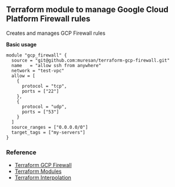 ## Terraform module to manage Google Cloud Platform Firewall rules

Creates and manages GCP Firewall rules

**Basic usage**

```hcl
module "gcp_firewall" {
  source = "git@github.com:muresan/terraform-gcp-firewall.git"
  name   = "allow ssh from anywhere"
  network = "test-vpc"
  allow = [
    {
      protocol = "tcp",
      ports = ["22"]
    },
    {
      protocol = "udp",
      ports = ["53"]
    }
  ]
  source_ranges = ["0.0.0.0/0"]
  target_tags = ["my-servers"]
}
```

### Reference
- [Terraform GCP Firewall](https://www.terraform.io/docs/providers/google/r/compute_firewall.html)
- [Terraform Modules](https://www.terraform.io/docs/modules/usage.html)
- [Terraform Interpolation](https://www.terraform.io/docs/configuration/interpolation.html)
